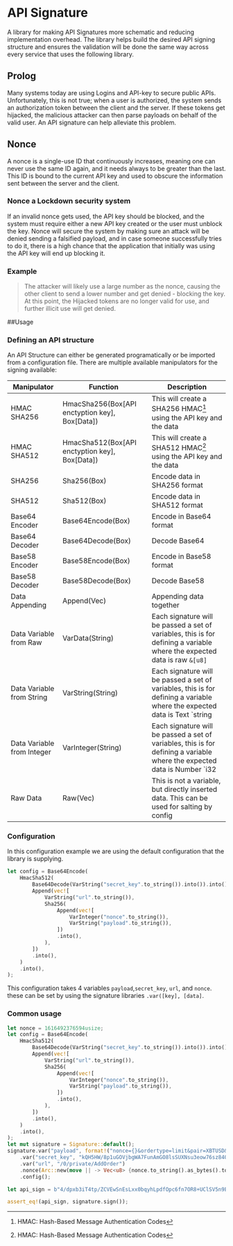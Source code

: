 # API Signature
A library for making API Signatures more schematic and reducing implementation overhead. The library helps build the desired API signing structure and ensures the validation will be done the same way across every service that uses the following library.

## Prolog
Many systems today are using Logins and API-key to secure public APIs. Unfortunately, this is not true; when a user is authorized, the system sends an authorization token between the client and the server. If these tokens get hijacked, the malicious attacker can then parse payloads on behalf of the valid user.
An API signature can help alleviate this problem.


## Nonce
A nonce is a single-use ID that continuously increases, meaning one can never use the same ID again, and it needs always to be greater than the last. This ID is bound to the current API key and used to obscure the information sent between the server and the client.

### Nonce a Lockdown security system
If an invalid nonce gets used, the API key should be blocked, and the system must require either a new API key created or the user must unblock the key.
Nonce will secure the system by making sure an attack will be denied sending a falsified payload, and in case someone successfully tries to do it, there is a high chance that the application that initially was using the API key will end up blocking it.

### Example
> The attacker will likely use a large number as the nonce, causing the other client to send a lower number and get denied - blocking the key.
At this point, the Hijacked tokens are no longer valid for use, and further illicit use will get denied.

##Usage

### Defining an API structure
An API Structure can either be generated programatically or be imported from a configuration file.
There are multiple available manipulators for the signing available:

| Manipulator | Function | Description |
| --- | --- | ---|
| HMAC SHA256 | HmacSha256(Box<SignCal>\[API enctyption key\], Box<SignCal>\[Data\]) | This will create a SHA256 HMAC[^1] using the API key and the data  |
| HMAC SHA512 | HmacSha512(Box<SignCal>\[API enctyption key\], Box<SignCal>\[Data\]) | This will create a SHA512 HMAC[^1] using the API key and the data |
| SHA256 | Sha256(Box<SignCal>) | Encode data in SHA256 format |
| SHA512 | Sha512(Box<SignCal>) | Encode data in SHA512 format |
| Base64 Encoder | Base64Encode(Box<SignCal>) | Encode in Base64 format |
| Base64 Decoder | Base64Decode(Box<SignCal>) | Decode Base64 |
| Base58 Encoder | Base58Encode(Box<SignCal>) | Encode in Base58 format |
| Base58 Decoder | Base58Decode(Box<SignCal>) | Decode Base58 |
| Data Appending | Append(Vec<SignCal>) | Appending data together |
| Data Variable from Raw| VarData(String) | Each signature will be passed a set of variables, this is for defining a variable where the expected data is raw `&[u8]` |
| Data Variable from String| VarString(String) | Each signature will be passed a set of variables, this is for defining a variable where the expected data is Text `string | &str` |
| Data Variable from Integer| VarInteger(String) | Each signature will be passed a set of variables, this is for defining a variable where the expected data is Number `i32 | u32 | i64 | u64 | i128 | u128 | usize` |
| Raw Data | Raw(Vec<u8>) | This is not a variable, but directly inserted data. This can be used for salting by config |

[^1]: HMAC: Hash-Based Message Authentication Codes

### Configuration
In this configuration example we are using the default configuration that the library is supplying.

```rust
let config = Base64Encode(
    HmacSha512(
        Base64Decode(VarString("secret_key".to_string()).into()).into(),
        Append(vec![
            VarString("url".to_string()),
            Sha256(
                Append(vec![
                    VarInteger("nonce".to_string()),
                    VarString("payload".to_string()),
                ])
                .into(),
            ),
        ])
        .into(),
    )
    .into(),
);
```

This configuration takes 4 variables `payload`,`secret_key`, `url`, and `nonce`.
these can be set by using the signature libraries `.var([key], [data]`.

### Common usage

```rust
let nonce = 1616492376594usize;
let config = Base64Encode(
    HmacSha512(
        Base64Decode(VarString("secret_key".to_string()).into()).into(),
        Append(vec![
            VarString("url".to_string()),
            Sha256(
                Append(vec![
                    VarInteger("nonce".to_string()),
                    VarString("payload".to_string()),
                ])
                .into(),
            ),
        ])
        .into(),
    )
    .into(),
);
let mut signature = Signature::default();
signature.var("payload", format!("nonce={}&ordertype=limit&pair=XBTUSD&price=37500&type=buy&volume=1.25",nonce))
    .var("secret_key", "kQH5HW/8p1uGOVjbgWA7FunAmGO8lsSUXNsu3eow76sz84Q18fWxnyRzBHCd3pd5nE9qa99HAZtuZuj6F1huXg==")
    .var("url", "/0/private/AddOrder")
    .nonce(Arc::new(move || -> Vec<u8> {nonce.to_string().as_bytes().to_vec()}))
    .config();

let api_sign = b"4/dpxb3iT4tp/ZCVEwSnEsLxx0bqyhLpdfOpc6fn7OR8+UClSV5n9E6aSS8MPtnRfp32bAb0nmbRn6H8ndwLUQ==".to_vec();

assert_eq!(api_sign, signature.sign());
```

